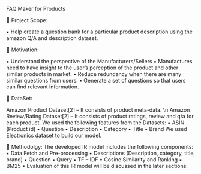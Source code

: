  FAQ Maker for Products 


:small_blue_diamond: Project Scope:

▪ Help create a question bank for a particular product description using the amazon Q/A and description dataset.

:small_blue_diamond: Motivation:

▪ Understand the perspective of the Manufacturers/Sellers
▪ Manufactures need to have insight to the user’s perception of the product and other similar products in market.
▪ Reduce redundancy when there are many similar questions from users.
▪ Generate a set of questions so that users can find relevant information.

:small_blue_diamond: DataSet:

Amazon Product Dataset[2] – It consists of product meta-data. \n
Amazon Review/Rating Dataset[2] – It consists of product ratings, review and q/a for each product.
We used the following features from the Datasets:
▪ ASIN (Product id)
▪ Question
▪ Description
▪ Category
▪ Title
▪ Brand
We used Electronics dataset to build our model.

:small_blue_diamond: Methodolgy:
The developed IR model includes the following components:
▪ Data Fetch and Pre-processing
▪ Descriptions (Description, category, title, brand)
▪ Question
▪ Query
▪ TF – IDF
▪ Cosine Similarity and Ranking
▪ BM25
▪ Evaluation of this IR model will be discussed in the later sections.

